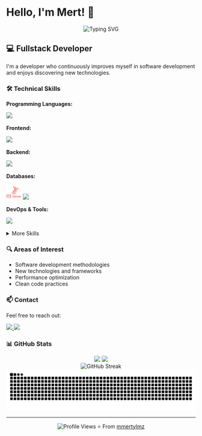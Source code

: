 # Hello, I'm Mert! 👋

<div align="center">
  <img src="https://readme-typing-svg.demolab.com?font=Fira+Code&pause=1000&color=36BCF7FF&center=true&vCenter=true&width=435&lines=Fullstack+Developer;Always+learning+new+things;.NET+%7C+JavaScript+%7C+Python" alt="Typing SVG" />
</div>

## 💻 Fullstack Developer

I'm a developer who continuously improves myself in software development and enjoys discovering new technologies.

### 🛠️ Technical Skills

**Programming Languages:**
<p align="left">
  <a href="https://skillicons.dev">
    <img src="https://skillicons.dev/icons?i=cpp,cs,js,python" />
  </a>
</p>

**Frontend:**
<p align="left">
  <a href="https://skillicons.dev">
    <img src="https://skillicons.dev/icons?i=html,css,tailwind,svelte,jquery" />
  </a>
</p>

**Backend:**
<p align="left">
  <a href="https://skillicons.dev">
    <img src="https://skillicons.dev/icons?i=dotnet,fastapi" />
  </a>
</p>

**Databases:**
<p align="left">
  <img src="https://raw.githubusercontent.com/devicons/devicon/master/icons/microsoftsqlserver/microsoftsqlserver-plain-wordmark.svg" alt="sqlserver" width="40" height="40"/>
  <a href="https://skillicons.dev">
    <img src="https://skillicons.dev/icons?i=sqlite,postgresql" />
  </a>
</p>

**DevOps & Tools:**
<p align="left">
  <a href="https://skillicons.dev">
    <img src="https://skillicons.dev/icons?i=git,github,azure" />
  </a>
</p>

<details>
<summary>More Skills</summary>
<br>

![Visual Studio](https://img.shields.io/badge/-Visual%20Studio-5C2D91?style=flat-square&logo=visual-studio&logoColor=white)
![VSCode](https://img.shields.io/badge/-VSCode-007ACC?style=flat-square&logo=visual-studio-code&logoColor=white)
![Postman](https://img.shields.io/badge/-Postman-FF6C37?style=flat-square&logo=postman&logoColor=white)
![Agile](https://img.shields.io/badge/-Agile-47A248?style=flat-square&logo=agile&logoColor=white)
![Slack](https://img.shields.io/badge/-Slack-4A154B?style=flat-square&logo=slack&logoColor=white)
![Monday.com](https://img.shields.io/badge/-Monday.com-FF3366?style=flat-square&logo=monday&logoColor=white)
</details>

### 🔍 Areas of Interest
- Software development methodologies
- New technologies and frameworks
- Performance optimization
- Clean code practices

### 📫 Contact
Feel free to reach out:
<p align="left">
  <a href="mailto:mertcnylmz0698@gmail.com" target="_blank">
    <img src="https://skillicons.dev/icons?i=gmail" />
  </a>
  <a href="https://www.linkedin.com/in/mertcnylmz0698/" target="_blank">
    <img src="https://skillicons.dev/icons?i=linkedin" />
  </a>
</p>

### 📊 GitHub Stats

<div align="center">
  <img height="180em" src="https://github-readme-stats.vercel.app/api?username=mmertylmz&show_icons=true&theme=radical&include_all_commits=true&count_private=true"/>
  <img height="180em" src="https://github-readme-stats.vercel.app/api/top-langs/?username=mmertylmz&layout=compact&theme=radical&langs_count=8&hide=html,css,javascript"/>
</div>

<div align="center">
  <img src="https://github-readme-streak-stats.herokuapp.com/?user=mmertylmz&theme=radical" alt="GitHub Streak" />
</div>

<!-- Snake animation -->
<div align="center">
  <img alt="Snake Animation" src="https://github.com/mmertylmz/mmertylmz/blob/output/github-contribution-grid-snake.svg"/>
</div>

---

<div align="center">
  <img src="https://komarev.com/ghpvc/?username=mmertylmz&color=blueviolet" alt="Profile Views" />
  ⭐️ From <a href="https://github.com/mmertylmz">mmertylmz</a>
</div>
